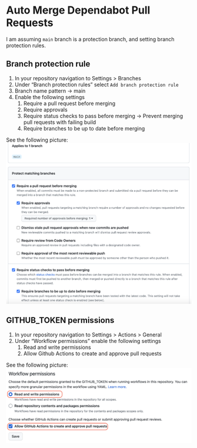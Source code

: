 # Auto Merge Dependabot Pull Requests

I am assuming `main` branch is a protection branch, and setting branch protection rules.

## Branch protection rule
1. In your repository navigation to Settings > Branches
1. Under “Branch protection rules” select `Add branch protection rule`
1. Branch name pattern -> main
1. Enable the following settings
    1. Require a pull request before merging
    1. Require approvals
    1. Require status checks to pass before merging -> Prevent merging pull requests with failing build
    1. Require branches to be up to date before merging

See the following picture:
![alt text](pictures/actions-automerge-dependabot-prs01.png)

## GITHUB_TOKEN permissions
1. In your repository navigation to Settings > Actions > General
1. Under “Workflow permissions” enable the following settings
    1. Read and write permissions
    1. Allow Github Actions to create and approve pull requests

See the following picture:
![alt text](pictures/actions-automerge-dependabot-prs02.png)
